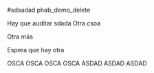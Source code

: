 #sdsadad phab_demo_delete

Hay que auditar
sdada
Otra csoa

Otra más

Espera que hay otra

OSCA
OSCA
OSCA
OSCA
ASDAD
ASDAD
ASDAD
